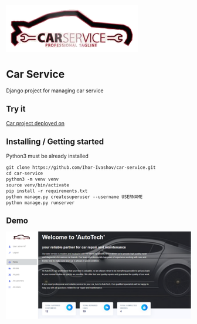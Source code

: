 ![Car service logo](static/img/car-logo.png)

# Car Service

Django project for managing car service 


## Try it
[Car project deployed on ](LINK)


## Installing / Getting started

Python3 must be already installed

```shell
git clone https://github.com/Ihor-Ivashov/car-service.git
cd car-service
python3 -m venv venv
source venv/bin/activate
pip install -r requirements.txt
python manage.py createsuperuser --username USERNAME
python manage.py runserver
```


## Demo
![Demo](home.png)
